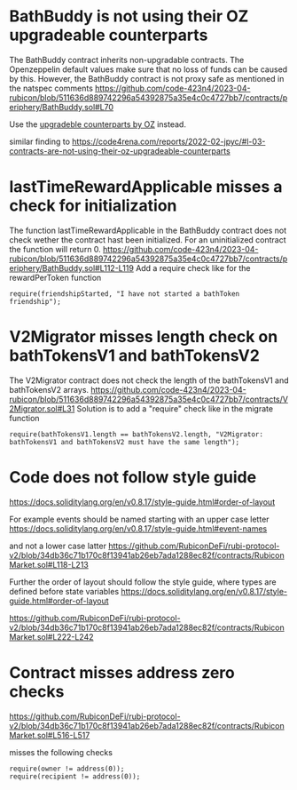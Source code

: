 

# BathBuddy is not using their OZ upgradeable counterparts

The BathBuddy contract inherits non-upgradable contracts. The Openzeppelin default values make sure that no loss of funds can be caused by this. However, the BathBuddy contract is not proxy safe as mentioned in the natspec comments
https://github.com/code-423n4/2023-04-rubicon/blob/511636d889742296a54392875a35e4c0c4727bb7/contracts/periphery/BathBuddy.sol#L70

Use the [upgradeble counterparts by OZ](https://github.com/OpenZeppelin/openzeppelin-contracts-upgradeable) instead.


similar finding to https://code4rena.com/reports/2022-02-jpyc/#l-03-contracts-are-not-using-their-oz-upgradeable-counterparts

# lastTimeRewardApplicable misses a check for initialization
The function lastTimeRewardApplicable in the BathBuddy contract does not check wether the contract hast been initialized.
For an uninitialized contract the function will return 0.
https://github.com/code-423n4/2023-04-rubicon/blob/511636d889742296a54392875a35e4c0c4727bb7/contracts/periphery/BathBuddy.sol#L112-L119
Add a require check like for the rewardPerToken function
```solidity
require(friendshipStarted, "I have not started a bathToken friendship");
```
# V2Migrator misses length check on bathTokensV1 and bathTokensV2
The V2Migrator contract does not check the length of the bathTokensV1 and bathTokensV2 arrays.
https://github.com/code-423n4/2023-04-rubicon/blob/511636d889742296a54392875a35e4c0c4727bb7/contracts/V2Migrator.sol#L31
Solution is to add a "require" check like in the migrate function
```solidity
require(bathTokensV1.length == bathTokensV2.length, "V2Migrator: bathTokensV1 and bathTokensV2 must have the same length");
```


# Code does not follow style guide 

https://docs.soliditylang.org/en/v0.8.17/style-guide.html#order-of-layout

For example events should be named starting with an upper case letter
https://docs.soliditylang.org/en/v0.8.17/style-guide.html#event-names

and not a lower case latter
https://github.com/RubiconDeFi/rubi-protocol-v2/blob/34db36c71b170c8f13941ab26eb7ada1288ec82f/contracts/RubiconMarket.sol#L118-L213

Further the order of layout should follow the style guide, where types are defined before 
state variables
https://docs.soliditylang.org/en/v0.8.17/style-guide.html#order-of-layout

https://github.com/RubiconDeFi/rubi-protocol-v2/blob/34db36c71b170c8f13941ab26eb7ada1288ec82f/contracts/RubiconMarket.sol#L222-L242



# Contract misses address zero checks
https://github.com/RubiconDeFi/rubi-protocol-v2/blob/34db36c71b170c8f13941ab26eb7ada1288ec82f/contracts/RubiconMarket.sol#L516-L517

misses the following checks

```solidity
require(owner != address(0)); 
require(recipient != address(0));
```